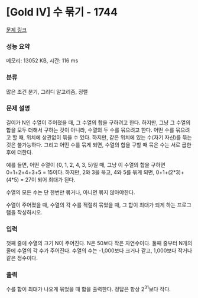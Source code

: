 # [Gold IV] 수 묶기 - 1744 

[문제 링크](https://www.acmicpc.net/problem/1744) 

### 성능 요약

메모리: 13052 KB, 시간: 116 ms

### 분류

많은 조건 분기, 그리디 알고리즘, 정렬

### 문제 설명

<p>길이가 N인 수열이 주어졌을 때, 그 수열의 합을 구하려고 한다. 하지만, 그냥 그 수열의 합을 모두 더해서 구하는 것이 아니라, 수열의 두 수를 묶으려고 한다. 어떤 수를 묶으려고 할 때, 위치에 상관없이 묶을 수 있다. 하지만, 같은 위치에 있는 수(자기 자신)를 묶는 것은 불가능하다. 그리고 어떤 수를 묶게 되면, 수열의 합을 구할 때 묶은 수는 서로 곱한 후에 더한다.</p>

<p>예를 들면, 어떤 수열이 {0, 1, 2, 4, 3, 5}일 때, 그냥 이 수열의 합을 구하면 0+1+2+4+3+5 = 15이다. 하지만, 2와 3을 묶고, 4와 5를 묶게 되면, 0+1+(2*3)+(4*5) = 27이 되어 최대가 된다.</p>

<p>수열의 모든 수는 단 한번만 묶거나, 아니면 묶지 않아야한다.</p>

<p>수열이 주어졌을 때, 수열의 각 수를 적절히 묶었을 때, 그 합이 최대가 되게 하는 프로그램을 작성하시오.</p>

### 입력 

 <p>첫째 줄에 수열의 크기 N이 주어진다. N은 50보다 작은 자연수이다. 둘째 줄부터 N개의 줄에 수열의 각 수가 주어진다. 수열의 수는 -1,000보다 크거나 같고, 1,000보다 작거나 같은 정수이다.</p>

### 출력 

 <p>수를 합이 최대가 나오게 묶었을 때 합을 출력한다. 정답은 항상 2<sup>31</sup>보다 작다.</p>

